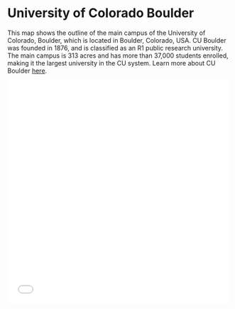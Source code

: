 # University of Colorado Boulder
This map shows the outline of the main campus of the University of Colorado, Boulder, which is located in Boulder, Colorado, USA. CU Boulder was founded in 1876, and is classified as an R1 public research university. The main campus is 313 acres and has more than 37,000 students enrolled, making it the largest university in the CU system. Learn more about CU Boulder [here](https://www.colorado.edu/).

<embed type="text/html" src="img/cub_map.html" width="500" height="500">
